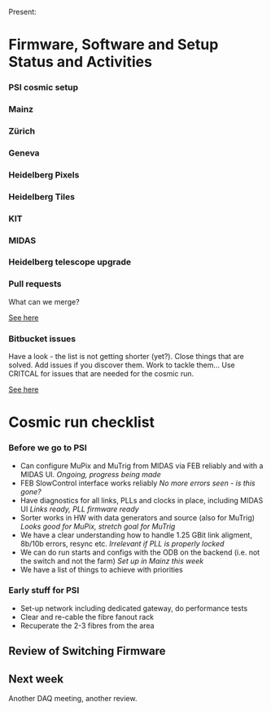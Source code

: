 Present: 

# Firmware, Software and Setup Status and Activities #

### PSI cosmic setup ###

### Mainz ###

### Zürich ###

### Geneva ###


### Heidelberg Pixels ###


### Heidelberg Tiles ###


### KIT ###


### MIDAS ###


### Heidelberg telescope upgrade ###


### Pull requests ###

What can we merge? 

[See here](https://bitbucket.org/mu3e/online/pull-requests/)

### Bitbucket issues ###

Have a look - the list is not getting shorter (yet?). Close things that are solved. Add issues if you discover them. Work to tackle them... Use CRITCAL for issues that are needed for the cosmic run.

[See here](https://bitbucket.org/mu3e/online/issues?status=new&status=open)


# Cosmic run checklist #

### Before we go to PSI ###

* Can configure MuPix and MuTrig from MIDAS via FEB reliably and with a MIDAS UI. *Ongoing, progress being made*
* FEB SlowControl interface works reliably *No more errors seen - is this gone?*
* Have diagnostics for all links, PLLs and clocks in place, including MIDAS UI *Links ready, PLL firmware ready*
* Sorter works in HW with data generators and source (also for MuTrig) *Looks good for MuPix, stretch goal for MuTrig*
* We have a clear understanding how to handle 1.25 GBit link aligment, 8b/10b errors, resync etc. *Irrelevant if PLL is properly locked*
* We can do run starts and configs with the ODB on the backend (i.e. not the switch and not the farm) *Set up in Mainz this week*
* We have a list of things to achieve with priorities

### Early stuff for PSI ###

* Set-up network including dedicated gateway, do performance tests
* Clear and re-cable the fibre fanout rack
* Recuperate the 2-3 fibres from the area

## Review of Switching Firmware ##


## Next week ##

Another DAQ meeting, another review.